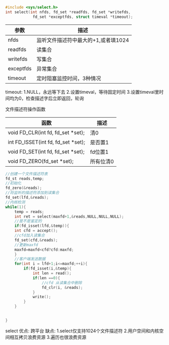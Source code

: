 ```c
#include <sys/select.h>
int select(int nfds, fd_set *readfds, fd_set *writefds,
			fd_set *exceptfds, struct timeval *timeout);
```

参数|描述
--|--
nfds|监听文件描述符中最大的+1,或者填1024
readfds|读集合
writefds|写集合
exceptfds|异常集合
timeout|定时阻塞监控时间，3种情况
				
timeout:
1.NULL，永远等下去
2.设置timeval，等待固定时间
3.设置timeval里时间均为0，检查描述字后立即返回，轮询



文件描述符操作函数

函数|描述
--|--
void FD_CLR(int fd, fd_set *set); 	|清0
int FD_ISSET(int fd, fd_set *set); 	|是否置1
void FD_SET(int fd, fd_set *set); 	|fd位置1
void FD_ZERO(fd_set *set); 			|所有位清0



```c
//创建一个文件描述符表
fd_st reads,temp;
//初始化
fd_zero(&reads);
//将监听的描述符添加到读集合
fd_set(lfd,&reads);
//内核检测
while(1){
	temp = reads;
	int ret = select(maxfd+1,&reads,NULL,NULL,NULL);
	//是不是鉴定的
	if(fd_isset(lfd,&temp)){
	int cfd = accept();
	//cfd加入读集合
	fd_set(cfd,&reads);
	//更新maxfd
	maxfd=maxfd<cfd?cfd:maxfd;
	}
	//客户端发送数据
	for(int i = lfd+1;i<=maxfd;++i){
		if(fd_isset(i,&temp){
			int len = read();
			if(len ==0){
				//cfd 从读集合中删除
				fd_clr(i, &reads);
			}
			write();
		}
	}
	

}
```


select
优点:
跨平台
缺点:
1.select仅支持1024个文件描述符
2.用户空间和内核空间相互拷贝浪费资源
3.遍历也很浪费资源